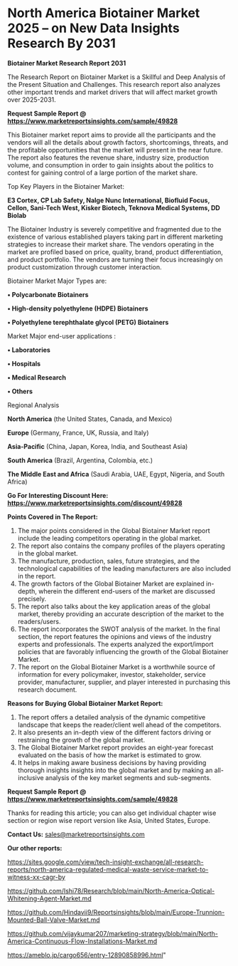 # North America Biotainer Market 2025 – on New Data Insights Research By 2031

<strong>Biotainer Market Research Report 2031</strong>

The Research Report on Biotainer Market is a Skillful and Deep Analysis of the Present Situation and Challenges. This research report also analyzes other important trends and market drivers that will affect market growth over 2025-2031.

<strong>Request Sample Report @ <a href=https://www.marketreportsinsights.com/sample/49828>https://www.marketreportsinsights.com/sample/49828</a></strong>

This Biotainer market report aims to provide all the participants and the vendors will all the details about growth factors, shortcomings, threats, and the profitable opportunities that the market will present in the near future. The report also features the revenue share, industry size, production volume, and consumption in order to gain insights about the politics to contest for gaining control of a large portion of the market share.

Top Key Players in the Biotainer Market:

<strong>E3 Cortex, CP Lab Safety, Nalge Nunc International, Biofluid Focus, Cellon, Sani-Tech West, Kisker Biotech, Teknova Medical Systems, DD Biolab</strong>

The Biotainer Industry is severely competitive and fragmented due to the existence of various established players taking part in different marketing strategies to increase their market share. The vendors operating in the market are profiled based on price, quality, brand, product differentiation, and product portfolio. The vendors are turning their focus increasingly on product customization through customer interaction.

Biotainer Market Major Types are:

<strong>•  Polycarbonate Biotainers

•  High-density polyethylene (HDPE) Biotainers

•  Polyethylene terephthalate glycol (PETG) Biotainers</strong>

Market Major end-user applications :

<strong>•  Laboratories

•  Hospitals

•  Medical Research

•  Others</strong>

Regional Analysis

</u><strong><b>North America</b></strong> (the United States, Canada, and Mexico)

<strong><b>Europe </b></strong>(Germany, France, UK, Russia, and Italy)

<strong><b>Asia-Pacific</b></strong> (China, Japan, Korea, India, and Southeast Asia)

<strong><b>South America</b></strong> (Brazil, Argentina, Colombia, etc.)

<strong><b>The Middle East and Africa</b></strong> (Saudi Arabia, UAE, Egypt, Nigeria, and South Africa)

<strong>Go For Interesting Discount Here: <a href=https://www.marketreportsinsights.com/discount/49828>https://www.marketreportsinsights.com/discount/49828</a></strong>

<strong>Points Covered in The Report:</strong>
<ol>
  <li>The major points considered in the Global Biotainer Market report include the leading competitors operating in the global market.</li>
  <li>The report also contains the company profiles of the players operating in the global market.</li>
  <li>The manufacture, production, sales, future strategies, and the technological capabilities of the leading manufacturers are also included in the report.</li>
  <li>The growth factors of the Global Biotainer Market are explained in-depth, wherein the different end-users of the market are discussed precisely.</li>
  <li>The report also talks about the key application areas of the global market, thereby providing an accurate description of the market to the readers/users.</li>
  <li>The report incorporates the SWOT analysis of the market. In the final section, the report features the opinions and views of the industry experts and professionals. The experts analyzed the export/import policies that are favorably influencing the growth of the Global Biotainer Market.</li>
  <li>The report on the Global Biotainer Market is a worthwhile source of information for every policymaker, investor, stakeholder, service provider, manufacturer, supplier, and player interested in purchasing this research document.</li>
</ol>
<strong>Reasons for Buying Global Biotainer Market Report:</strong>

<ol>
  <li>The report offers a detailed analysis of the dynamic competitive landscape that keeps the reader/client well ahead of the competitors.</li>
  <li>It also presents an in-depth view of the different factors driving or restraining the growth of the global market.</li>
  <li>The Global Biotainer Market report provides an eight-year forecast evaluated on the basis of how the market is estimated to grow.</li>
  <li>It helps in making aware business decisions by having providing thorough insights insights into the global market and by making an all-inclusive analysis of the key market segments and sub-segments.</li>
</ol>
<strong>Request Sample Report @ <a href=https://www.marketreportsinsights.com/sample/49828>https://www.marketreportsinsights.com/sample/49828</a></strong>


Thanks for reading this article; you can also get individual chapter wise section or region wise report version like Asia, United States, Europe.

<strong>Contact Us:</strong>
sales@marketreportsinsights.com

<strong>Our other reports:</strong>

<a href=https://sites.google.com/view/tech-insight-exchange/all-research-reports/north-america-regulated-medical-waste-service-market-to-witness-xx-cagr-by>https://sites.google.com/view/tech-insight-exchange/all-research-reports/north-america-regulated-medical-waste-service-market-to-witness-xx-cagr-by</a>

<a href=https://github.com/Ishi78/Research/blob/main/North-America-Optical-Whitening-Agent-Market.md>https://github.com/Ishi78/Research/blob/main/North-America-Optical-Whitening-Agent-Market.md</a>

<a href=https://github.com/Hindavii9/Reportsinsights/blob/main/Europe-Trunnion-Mounted-Ball-Valve-Market.md>https://github.com/Hindavii9/Reportsinsights/blob/main/Europe-Trunnion-Mounted-Ball-Valve-Market.md</a>

<a href=https://github.com/vijaykumar207/marketing-strategy/blob/main/North-America-Continuous-Flow-Installations-Market.md>https://github.com/vijaykumar207/marketing-strategy/blob/main/North-America-Continuous-Flow-Installations-Market.md</a>

<a href=https://ameblo.jp/cargo656/entry-12890858996.html>https://ameblo.jp/cargo656/entry-12890858996.html</a>"
